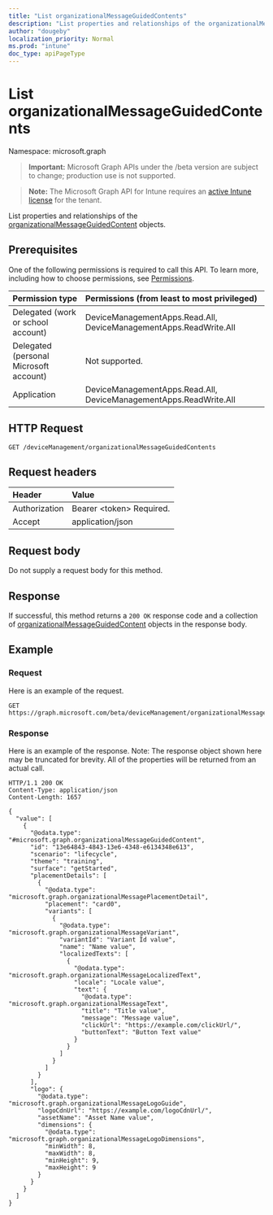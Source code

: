 ```yaml
---
title: "List organizationalMessageGuidedContents"
description: "List properties and relationships of the organizationalMessageGuidedContent objects."
author: "dougeby"
localization_priority: Normal
ms.prod: "intune"
doc_type: apiPageType
---
```


# List organizationalMessageGuidedContents

Namespace: microsoft.graph

> **Important:** Microsoft Graph APIs under the /beta version are subject to change; production use is not supported.

> **Note:** The Microsoft Graph API for Intune requires an [active Intune license](https://go.microsoft.com/fwlink/?linkid=839381) for the tenant.

List properties and relationships of the [organizationalMessageGuidedContent](../resources/intune-partnerintegration-organizationalmessageguidedcontent.md) objects.

## Prerequisites
One of the following permissions is required to call this API. To learn more, including how to choose permissions, see [Permissions](/graph/permissions-reference).

|Permission type|Permissions (from least to most privileged)|
|:---|:---|
|Delegated (work or school account)|DeviceManagementApps.Read.All, DeviceManagementApps.ReadWrite.All|
|Delegated (personal Microsoft account)|Not supported.|
|Application|DeviceManagementApps.Read.All, DeviceManagementApps.ReadWrite.All|

## HTTP Request
<!-- {
  "blockType": "ignored"
}
-->
``` http
GET /deviceManagement/organizationalMessageGuidedContents
```

## Request headers
|Header|Value|
|:---|:---|
|Authorization|Bearer &lt;token&gt; Required.|
|Accept|application/json|

## Request body
Do not supply a request body for this method.

## Response
If successful, this method returns a `200 OK` response code and a collection of [organizationalMessageGuidedContent](../resources/intune-partnerintegration-organizationalmessageguidedcontent.md) objects in the response body.

## Example

### Request
Here is an example of the request.
``` http
GET https://graph.microsoft.com/beta/deviceManagement/organizationalMessageGuidedContents
```

### Response
Here is an example of the response. Note: The response object shown here may be truncated for brevity. All of the properties will be returned from an actual call.
``` http
HTTP/1.1 200 OK
Content-Type: application/json
Content-Length: 1657

{
  "value": [
    {
      "@odata.type": "#microsoft.graph.organizationalMessageGuidedContent",
      "id": "13e64843-4843-13e6-4348-e6134348e613",
      "scenario": "lifecycle",
      "theme": "training",
      "surface": "getStarted",
      "placementDetails": [
        {
          "@odata.type": "microsoft.graph.organizationalMessagePlacementDetail",
          "placement": "card0",
          "variants": [
            {
              "@odata.type": "microsoft.graph.organizationalMessageVariant",
              "variantId": "Variant Id value",
              "name": "Name value",
              "localizedTexts": [
                {
                  "@odata.type": "microsoft.graph.organizationalMessageLocalizedText",
                  "locale": "Locale value",
                  "text": {
                    "@odata.type": "microsoft.graph.organizationalMessageText",
                    "title": "Title value",
                    "message": "Message value",
                    "clickUrl": "https://example.com/clickUrl/",
                    "buttonText": "Button Text value"
                  }
                }
              ]
            }
          ]
        }
      ],
      "logo": {
        "@odata.type": "microsoft.graph.organizationalMessageLogoGuide",
        "logoCdnUrl": "https://example.com/logoCdnUrl/",
        "assetName": "Asset Name value",
        "dimensions": {
          "@odata.type": "microsoft.graph.organizationalMessageLogoDimensions",
          "minWidth": 8,
          "maxWidth": 8,
          "minHeight": 9,
          "maxHeight": 9
        }
      }
    }
  ]
}
```






